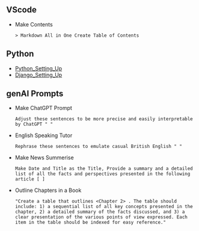 ## VScode
- Make Contents
  ```
  > Markdown All in One Create Table of Contents
  ```
## Python
- [Python_Setting_Up](https://github.com/jeyu54217/Notes/blob/main/Python/Setting_Up.md#venv-built-in-in-python-3)
- [Django_Setting_Up](https://github.com/jeyu54217/Notes/blob/main/Django/Setting_Up.md#install)

## genAI Prompts
- Make ChatGPT Prompt
  ```
  Adjust these sentences to be more precise and easily interpretable by ChatGPT " "  
  ```
- English Speaking Tutor
  ```
  Rephrase these sentences to emulate casual British English " "  
  ```
- Make News Summerise
  ```
  Make Date and Title as the Title, Provide a summary and a detailed list of all the facts and perspectives presented in the following article [ ] 
  ```
- Outline Chapters in a Book
  ```
  "Create a table that outlines <Chapter 2> . The table should include: 1) a sequential list of all key concepts presented in the chapter, 2) a detailed summary of the facts discussed, and 3) a clear presentation of the various points of view expressed. Each item in the table should be indexed for easy reference."
  ```
